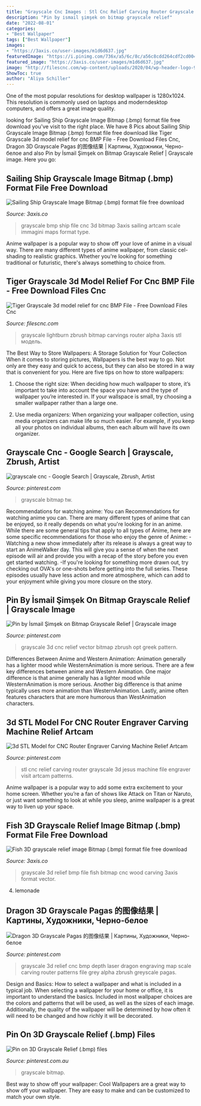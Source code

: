 ```yaml
---
title: "Grayscale Cnc Images : Stl Cnc Relief Carving Router Grayscale 3d Jesus Machine File Engraver Visit Artcam Patterns"
description: "Pin by i̇smail şimşek on bitmap grayscale relief"
date: "2022-08-01"
categories:
- "Best Wallpaper"
tags: ["Best Wallpaper"]
images:
- "https://3axis.co/user-images/m1d6d637.jpg"
featuredImage: "https://i.pinimg.com/736x/a5/6c/8c/a56c8cdd264cdf2cd00428e2512558b3.jpg"
featured_image: "https://3axis.co/user-images/m1d6d637.jpg"
image: "http://filescnc.com/wp-content/uploads/2020/04/wp-header-logo-9039.png"
ShowToc: true
author: "Aliya Schiller"
---
```



One of the most popular resolutions for desktop wallpaper is 1280x1024. This resolution is commonly used on laptops and moderndesktop computers, and offers a great image quality.

	

		
looking for Sailing Ship Grayscale Image Bitmap (.bmp) format file free download you've visit to the right place. We have 8 Pics about Sailing Ship Grayscale Image Bitmap (.bmp) format file free download like Tiger Grayscale 3d model relief for cnc BMP File - Free Download Files Cnc, Dragon 3D Grayscale Pagas 的图像结果 | Картины, Художники, Черно-белое and also Pin by İsmail Şimşek on Bitmap Grayscale Relief | Grayscale image. Here you go:
		
    
## Sailing Ship Grayscale Image Bitmap (.bmp) Format File Free Download

<img loading=lazy src="https://3axis.co/user-images/m1d6d637.jpg" onerror="this.onerror=null;this.src='https://tse3.mm.bing.net/th?id=OIP.Mhw79yP4SHYHR8GRFtkAlgHaGh&amp;pid=15.1';" alt="Sailing Ship Grayscale Image Bitmap (.bmp) format file free download">

_Source: 3axis.co_

>grayscale bmp ship file cnc 3d bitmap 3axis sailing artcam scale immagini maps format type. 

	

Anime wallpaper is a popular way to show off your love of anime in a visual way. There are many different types of anime wallpaper, from classic cel-shading to realistic graphics. Whether you're looking for something traditional or futuristic, there's always something to choice from.

    
## Tiger Grayscale 3d Model Relief For Cnc BMP File - Free Download Files Cnc

<img loading=lazy src="http://filescnc.com/wp-content/uploads/2020/04/wp-header-logo-9039.png" onerror="this.onerror=null;this.src='https://tse2.mm.bing.net/th?id=OIP.GxS01Wz294LYFdIMh5FgmgHaLc&amp;pid=15.1';" alt="Tiger Grayscale 3d model relief for cnc BMP File - Free Download Files Cnc">

_Source: filescnc.com_

>grayscale lightburn zbrush bitmap carvings router alpha 3axis stl модель. 

	

The Best Way to Store Wallpapers: A Storage Solution for Your Collection
When it comes to storing pictures, Wallpapers is the best way to go. Not only are they easy and quick to access, but they can also be stored in a way that is convenient for you. Here are five tips on how to store wallpapers:
1) Choose the right size: When deciding how much wallpaper to store, it’s important to take into account the space you have and the type of wallpaper you’re interested in. If your wallspace is small, try choosing a smaller wallpaper rather than a large one.

2) Use media organizers: When organizing your wallpaper collection, using media organizers can make life so much easier. For example, if you keep all your photos on individual albums, then each album will have its own organizer.

    
## Grayscale Cnc - Google Search | Grayscale, Zbrush, Artist

<img loading=lazy src="https://i.pinimg.com/736x/d8/46/32/d846325140a9ad31fe5e3cab0f9aeb23.jpg" onerror="this.onerror=null;this.src='https://tse3.mm.bing.net/th?id=OIP.77bcOFHlqw384PNwL3w9kwHaEA&amp;pid=15.1';" alt="grayscale cnc - Google Search | Grayscale, Zbrush, Artist">

_Source: pinterest.com_

>grayscale bitmap tw. 

	

Recommendations for watching anime: You can
Recommendations for watching anime you can. There are many different types of anime that can be enjoyed, so it really depends on what you're looking for in an anime. While there are some general tips that apply to all types of Anime, here are some specific recommendations for those who enjoy the genre of Anime: 
-Watching a new show immediately after its release is always a great way to start an AnimeWalker day. This will give you a sense of when the next episode will air and provide you with a recap of the story before you even get started watching. 
-If you're looking for something more drawn out, try checking out OVA's or one-shots before getting into the full series. These episodes usually have less action and more atmosphere, which can add to your enjoyment while giving you more closure on the story.

    
## Pin By İsmail Şimşek On Bitmap Grayscale Relief | Grayscale Image

<img loading=lazy src="https://i.pinimg.com/736x/91/69/4a/91694afd50ec27fb167c409da910109a.jpg" onerror="this.onerror=null;this.src='https://tse2.mm.bing.net/th?id=OIP.cbJTM124Gmu0ckoE3ARfmQHaHa&amp;pid=15.1';" alt="Pin by İsmail Şimşek on Bitmap Grayscale Relief | Grayscale image">

_Source: pinterest.com_

>grayscale 3d cnc relief vector bitmap zbrush opt greek pattern. 

	

Differences Between Anime and Western Animation: Animation generally has a lighter mood while WesternAnimation is more serious.
There are a few key differences between anime and Western Animation. One major difference is that anime generally has a lighter mood while WesternAnimation is more serious. Another big difference is that anime typically uses more animation than WesternAnimation. Lastly, anime often features characters that are more humorous than WestAnimation characters.

    
## 3d STL Model For CNC Router Engraver Carving Machine Relief Artcam

<img loading=lazy src="https://i.pinimg.com/736x/04/9f/5f/049f5f6aaeead277d1d6db1d9eb03c09.jpg" onerror="this.onerror=null;this.src='https://tse2.mm.bing.net/th?id=OIP.PHii69cyE452t7QesmS8ywHaHW&amp;pid=15.1';" alt="3d STL Model for CNC Router Engraver Carving Machine Relief Artcam">

_Source: pinterest.com_

>stl cnc relief carving router grayscale 3d jesus machine file engraver visit artcam patterns. 

	

Anime wallpaper is a popular way to add some extra excitement to your home screen. Whether you’re a fan of shows like Attack on Titan or Naruto, or just want something to look at while you sleep, anime wallpaper is a great way to liven up your space.

    
## Fish 3D Grayscale Relief Image Bitmap (.bmp) Format File Free Download

<img loading=lazy src="https://3axis.co/user-images/eox0q4oz.jpg" onerror="this.onerror=null;this.src='https://tse4.mm.bing.net/th?id=OIP.s5cY7k6ak4KgpIgLD945-gHaHa&amp;pid=15.1';" alt="Fish 3D grayscale relief image Bitmap (.bmp) format file free download">

_Source: 3axis.co_

>grayscale 3d relief bmp file fish bitmap cnc wood carving 3axis format vector. 

	

4. lemonade 

    
## Dragon 3D Grayscale Pagas 的图像结果 | Картины, Художники, Черно-белое

<img loading=lazy src="https://i.pinimg.com/736x/a5/6c/8c/a56c8cdd264cdf2cd00428e2512558b3.jpg" onerror="this.onerror=null;this.src='https://tse4.mm.bing.net/th?id=OIP.XdEyNUZhsfXQjF4z8iOLKgAAAA&amp;pid=15.1';" alt="Dragon 3D Grayscale Pagas 的图像结果 | Картины, Художники, Черно-белое">

_Source: pinterest.com_

>grayscale 3d relief cnc bmp depth laser dragon engraving map scale carving router patterns file grey alpha zbrush greyscale pagas. 

	

Design and Basics: How to select a wallpaper and what is included in a typical job.
When selecting a wallpaper for your home or office, it is important to understand the basics. Included in most wallpaper choices are the colors and patterns that will be used, as well as the sizes of each image. Additionally, the quality of the wallpaper will be determined by how often it will need to be changed and how richly it will be decorated.

    
## Pin On 3D Grayscale Relief (.bmp) Files

<img loading=lazy src="https://i.pinimg.com/736x/d0/13/c1/d013c1ea14132809f243d51dd1dfa573.jpg" onerror="this.onerror=null;this.src='https://tse2.mm.bing.net/th?id=OIP.lqNVCbpHqQdjQXIP2VSCiQAAAA&amp;pid=15.1';" alt="Pin on 3D Grayscale Relief (.bmp) files">

_Source: pinterest.com.au_

>grayscale bitmap. 

	

Best way to show off your wallpaper:
Cool Wallpapers are a great way to show off your wallpaper. They are easy to make and can be customized to match your own style.

